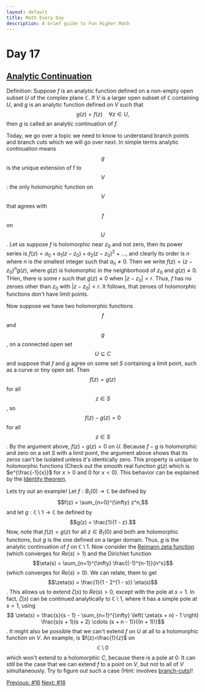 ```yaml
---
layout: default
title: Math Every Day
description: A brief guide to Fun Higher Math
---
```

# Day 17

## [Analytic Continuation](https://en.wikipedia.org/wiki/Analytic_continuation)

Definition: Suppose $f$ is an analytic function defined on a non-empty open subset $U$ of the complex plane $\mathbb{C}$. If $V$ is a larger open subset of $\mathbb{C}$ containing $U$, and $g$ is an analytic function defined on $V$ such that $$g(z) = f(z) \quad \forall z \in U,$$ then $g$ is called an analytic continuation of $f$.

Today, we go over a topic we need to know to understand branch points and branch cuts which we will go over next. In simple terms analytic continuation means $$g$$ is the unique extension of f to $$V$$: the only holomorphic function on $$V$$ that agrees with $$f$$ on $$U$$. Let us suppose $f$ is holomorphic near $z_0$ and not zero, then its power series is $f(z)=a_0+a_1(z-z_0)+a_2(z-z_0)^2+...$, and clearly its order is $n$ where $n$ is the smallest integer such that $a_n \neq 0$. Then we write $f(z)=(z-z_0)^ng(z)$, where $g(z)$ is holomorphic in the neighborhood of $z_0$ and $g(z) \neq 0$. THen, there is some r such that $g(z)\neq 0$ when $\lvert z-z_0\rvert<r$. Thus, $f$ has no zeroes other than $z_0$ with $\lvert z-z_0\rvert<r$. It follows, that zeroes of holomorphic functions don't have limit points. 

Now suppose we have two holomorphic functions $$f$$ and $$g$$, on a connected open set $$U \subseteq C$$ and suppose that $f$ and $g$ agree on some set $S$ containing a limit point, such as a curve or tiny open set. Then $$f(z)=g(z)$$ for all $$z \in S$$, so $$f(z)-g(z)=0$$ for all $$z \in S$$. By the argument above, $f(z)-g(z)=0$ on $U$. Because $f-g$ is holomorphic and zero on a set $S$ with a limit point, the argument above shows that its zeros can't be isolated unless it's identically zero. This property is unique to holomorphic functions (Check out the smooth real function $g(z)$ which is $e^{\frac{-1}{x}}$ for $x>0$ and 0 for $x<0$). This behavior can be explained by the [Identity theorem](https://en.wikipedia.org/wiki/Identity_theorem).


Lets try out an example! Let $f : B_1(0) \to \mathbb{C}$ be defined by $$f(z) = \sum_{n=0}^{\infty} z^n,$$ and let $g : \mathbb{C} \setminus {1} \to \mathbb{C}$ be defined by $$g(z) = \frac{1}{1 - z}.$$ Now, note that $f(z)=g(z)$ for all $z \in B_1(0)$ and both are holomorphic functions, but $g$ is the one defined on a larger domain. Thus, $g$ is the analytic continuation of $f$ on $\mathbb{C} \setminus {1}$. Now consider the [Reimann zeta function](https://en.wikipedia.org/wiki/Riemann_zeta_function) (which converges for $Re(s)>1$) and the Dirichlet function $$\eta(s) = \sum_{n=1}^{\infty} \frac{(-1)^{n-1}}{n^s}$$(which converges for $Re(s)>0$). We can relate, them to get $$\zeta(s) = \frac{1}{1 - 2^{1 - s}} \eta(s)$$. This allows us to extend $\zeta(s)$ to $Re(s)>0$, except with the pole at $s=1$. In fact, $\zeta(s)$ can be continued analytically to $\mathbb{C} \setminus {1}$, where it has a simple pole at $s = 1$, using $$
\zeta(s) = \frac{s}{s - 1} - \sum_{n=1}^{\infty} \left( \zeta(s + n) - 1 \right) \frac{s(s + 1)(s + 2) \cdots (s + n - 1)}{(n + 1)!}$$. It might also be possible that we can't extend $f$ on $U$ at all to a holomorphic function on $V$. An example, is $f(z)=\frac{1}{z}$ on $$\mathbb{C} \setminus {0}$$ which won't extend to a holomorphic $C$, because there is a pole at 0. It can still be the case that we can extend $f$ to a point on $V$, but not to all of $V$ simultaneously. Try to figure out such a case (Hint: involves [branch-cuts](https://en.wikipedia.org/wiki/Branch_point))!






<div class="day-nav-wrapper">
  <a href="./day16.html" class="day-nav__link">Previous: #16</a>
  <a href="./day18.html" class="day-nav__link">Next: #18</a>
</div>